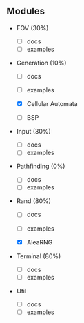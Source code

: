## Modules

- FOV (30%)

  - [ ] docs
  - [ ] examples

- Generation (10%)

  - [ ] docs
  - [ ] examples

  - [x] Cellular Automata
  - [ ] BSP

- Input (30%)

  - [ ] docs
  - [ ] examples

- Pathfinding (0%)

  - [ ] docs
  - [ ] examples

- Rand (80%)

  - [ ] docs
  - [ ] examples

  - [x] AleaRNG

- Terminal (80%)

  - [ ] docs
  - [ ] examples

- Util
  - [ ] docs
  - [ ] examples
